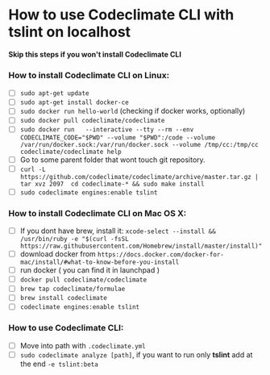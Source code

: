 How to use Codeclimate CLI with tslint on localhost
========================

**Skip this steps if you won't install Codeclimate CLI**

### How to install Codeclimate CLI on Linux:
- [ ] `sudo apt-get update`
- [ ] `sudo apt-get install docker-ce`
- [ ] `sudo docker run hello-world` (checking if docker works, optionally)
- [ ] `sudo docker pull codeclimate/codeclimate`
- [ ] `sudo docker run   --interactive --tty --rm --env CODECLIMATE_CODE="$PWD" --volume "$PWD":/code --volume /var/run/docker.sock:/var/run/docker.sock --volume /tmp/cc:/tmp/cc codeclimate/codeclimate help`
- [ ] Go to some parent folder that wont touch git repository.
- [ ] `curl -L https://github.com/codeclimate/codeclimate/archive/master.tar.gz | tar xvz
 2097  cd codeclimate-* && sudo make install`
- [ ] `sudo codeclimate engines:enable tslint`

### How to install Codeclimate CLI on Mac OS X: 
- [ ] If you dont have brew, install it: `xcode-select --install && /usr/bin/ruby -e "$(curl -fsSL https://raw.githubusercontent.com/Homebrew/install/master/install)"`
- [ ] download docker from `https://docs.docker.com/docker-for-mac/install/#what-to-know-before-you-install`
- [ ] run docker ( you can find it in launchpad )
- [ ] `docker pull codeclimate/codeclimate`
- [ ] `brew tap codeclimate/formulae`
- [ ] `brew install codeclimate`
- [ ] `codeclimate engines:enable tslint`

### How to use Codeclimate CLI:
- [ ] Move into path with `.codeclimate.yml`
- [ ] `sudo codeclimate analyze [path]`, if you want to run only **tslint** add at the end `-e tslint:beta`